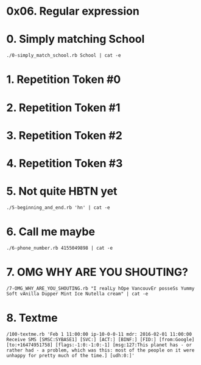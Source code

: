 # 0x06. Regular expression

# 0. Simply matching School


    ./0-simply_match_school.rb School | cat -e

# 1. Repetition Token #0

# 2. Repetition Token #1

# 3. Repetition Token #2

# 4. Repetition Token #3

# 5. Not quite HBTN yet

    ./5-beginning_and_end.rb 'hn' | cat -e

# 6. Call me maybe

    ./6-phone_number.rb 4155049898 | cat -e

# 7. OMG WHY ARE YOU SHOUTING?
    /7-OMG_WHY_ARE_YOU_SHOUTING.rb "I realLy hOpe VancouvEr posseSs Yummy Soft vAnilla Dupper Mint Ice Nutella cream" | cat -e

# 8. Textme

    /100-textme.rb 'Feb 1 11:00:00 ip-10-0-0-11 mdr: 2016-02-01 11:00:00 Receive SMS [SMSC:SYBASE1] [SVC:] [ACT:] [BINF:] [FID:] [from:Google] [to:+16474951758] [flags:-1:0:-1:0:-1] [msg:127:This planet has - or rather had - a problem, which was this: most of the people on it were unhappy for pretty much of the time.] [udh:0:]'